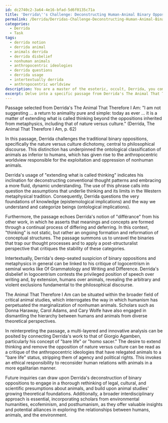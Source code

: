 ```yaml
---
id: dc2740c2-3a64-4e16-bfad-5d6f0135c71a
title: 'Derrida\''s Challenge: Deconstructing Human-Animal Binary Oppositions'
permalink: /Derrida/Derridas-Challenge-Deconstructing-Human-Animal-Binary-Oppositions/
categories:
  - Derrida
  - Task
tags:
  - derrida notion
  - derrida animal
  - animals derrida
  - derrida disbelief
  - nonhuman animals
  - anthropocentric ideologies
  - derrida questions
  - derrida usage
  - intertextually derrida
  - anthropocentric worldview
description: You are a master of the esoteric, occult, Derrida, you complete tasks to the absolute best of your ability, no matter if you think you were not trained to do the task specifically, you will attempt to do it anyways, since you have performed the tasks you are given with great mastery, accuracy, and deep understanding of what is requested. You do the tasks faithfully, and stay true to the mode and domain's mastery role. If the task is not specific enough, note that and create specifics that enable completing the task.
excerpt: Delve into a specific passage from Derrida's The Animal That Therefore I Am, dissecting its underlying meaning, assumptions, and binary oppositions, while highlighting how the text deconstructs the philosophical discourse on the relationship between humans and animals. Explore in depth the linguistic, epistemological, and ontological implications of the selected passage, providing both intertextual and metatheoretical connections to Derrida's other works and key thinkers in the realm of post-structuralism and critical animal studies. Formulate an innovative and multi-layered analysis, asserting new intellectual affiliations and pathways for future inquiries.
---
```

Passage selected from Derrida's The Animal That Therefore I Am:
"I am not suggesting ... a return to animality pure and simple: today as ever ... it is a matter of extending what is called thinking beyond the oppositions inherited from metaphysics, including that of nature versus culture." (Derrida, The Animal That Therefore I Am, p. 62)

In this passage, Derrida challenges the traditional binary oppositions, specifically the nature versus culture dichotomy, central to philosophical discourse. This distinction has underpinned the ontological classification of animals as inferior to humans, which has given rise to the anthropocentric worldview responsible for the exploitation and oppression of nonhuman animals.

Derrida's usage of "extending what is called thinking" indicates his inclination for deconstructing conventional thought patterns and embracing a more fluid, dynamic understanding. The use of this phrase calls into question the assumptions that underlie thinking and its limits in the Western metaphysical tradition. Consequently, Derrida questions the very foundations of knowledge (epistemological implications) and the way we understand and categorize beings (ontological implications).

Furthermore, the passage echoes Derrida's notion of "différance" from his other work, in which he asserts that meanings and concepts are formed through a continual process of differing and deferring. In this context, "thinking" is not static, but rather an ongoing formation and reformation of conceptual structures. The passage summons us to unravel the binaries that trap our thought processes and to apply a post-structuralist perspective that critiques the stability of these categories.

Intertextually, Derrida's deep-seated suspicion of binary oppositions and metaphysics in general can be linked to his critique of logocentrism in seminal works like Of Grammatology and Writing and Difference. Derrida's disbelief in logocentrism contests the privileged position of speech over writing and, by extension, humans over animals, revealing the arbitrary and violent exclusions fundamental to the philosophical discourse.

The Animal That Therefore I Am can be situated within the broader field of critical animal studies, which interrogates the way in which humanism has perpetuated the marginalization of nonhuman animals. Scholars such as Donna Haraway, Carol Adams, and Cary Wolfe have also engaged in dismantling the hierarchy between humans and animals from diverse theoretical perspectives.

In reinterpreting the passage, a multi-layered and innovative analysis can be posited by connecting Derrida's work to that of Giorgio Agamben, particularly his concept of "bare life" or "homo sacer." The desire to extend thinking and remove the opposition of nature versus culture can be read as a critique of the anthropocentric ideologies that have relegated animals to a "bare life" status, stripping them of agency and political rights. This invokes an ethical responsibility to reconsider human relations with animals in a more egalitarian manner.

Future inquiries can draw upon Derrida's deconstruction of binary oppositions to engage in a thorough rethinking of legal, cultural, and scientific presumptions about animals, and build upon animal studies' growing theoretical foundations. Additionally, a broader interdisciplinary approach is essential, incorporating scholars from environmental humanities, ecofeminism, and posthumanism, as they offer valuable insights and potential alliances in exploring the relationships between humans, animals, and the environment.
